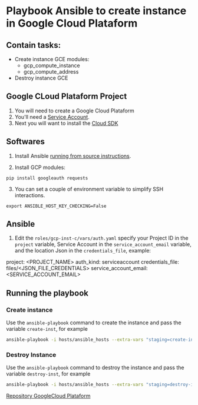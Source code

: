 # Playbook Ansible to create instance in Google Cloud Plataform

## Contain tasks:
- Create instance GCE modules:
    - gcp_compute_instance
    - gcp_compute_address
- Destroy instance GCE

## Google CLoud Plataform Project

1. You will need to create a Google Cloud Plataform 
2. You'll need a [Service Account](https://cloud.google.com/compute/docs/access/service-accounts#serviceaccount).
3. Next you will want to install the [Cloud SDK](https://cloud.google.com/sdk/)

## Softwares

1. Install Ansible [running from source instructions](http://docs.ansible.com/intro_installation.html#running-from-source).

2. Install GCP modules:

```
pip install googleauth requests

```

3. You can set a couple of environment variable to simplify SSH interactions.

```
export ANSIBLE_HOST_KEY_CHECKING=False
```

## Ansible
1. Edit the `roles/gcp-inst-c/vars/auth.yaml` specify your Project ID in the `project` variable, Service Account in the `service_account_email` variable, and the location Json in the `credentials_file`, example:

project: <PROJECT_NAME>
auth_kind: serviceaccount
credentials_file: files/<JSON_FILE_CREDENTIALS>
service_account_email: <SERVICE_ACCOUNT_EMAIL>

## Running the playbook

### Create instance
Use the `ansible-playbook` command to create the instance and pass the variable `create-inst`, for example

```bash
ansible-playbook -i hosts/ansible_hosts --extra-vars "staging=create-inst" playbook.yaml
```

### Destroy Instance

Use the `ansible-playbook` command to destroy the instance and pass the variable `destroy-inst`, for example

```bash
ansible-playbook -i hosts/ansible_hosts --extra-vars "staging=destroy-inst" playbook.yaml
```

[Repository GoogleCloud Plataform](https://github.com/GoogleCloudPlatform/compute-video-demo-ansible)


